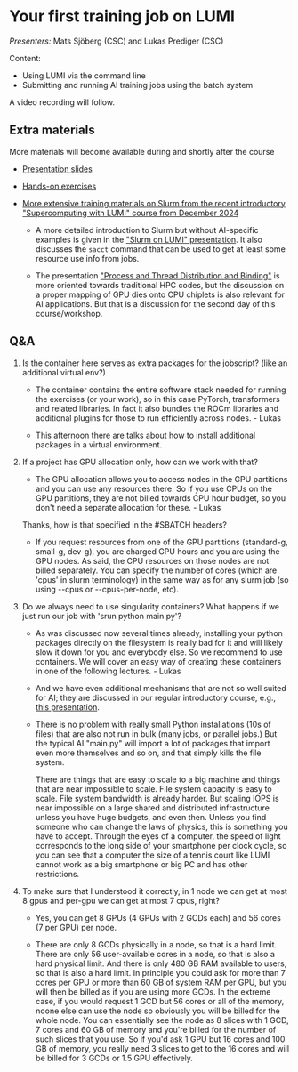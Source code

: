 # Your first training job on LUMI

*Presenters:* Mats Sjöberg (CSC) and Lukas Prediger (CSC)

Content:

-   Using LUMI via the command line
-   Submitting and running AI training jobs using the batch system


A video recording will follow.

<!--
<video src="https://462000265.lumidata.eu/ai-20250204/recordings/03_FirstJob.mp4" controls="controls"></video>
-->


## Extra materials

More materials will become available during and shortly after the course

-   [Presentation slides](https://462000265.lumidata.eu/ai-20250204/files/LUMI-ai-20250204-03-First_AI_job.pdf)

-   [Hands-on exercises](E03_FirstJob.md)

-   [More extensive training materials on Slurm from the recent introductory "Supercomputing with LUMI" course from December 2024](../2day-20241210/index.md)

    -   A more detailed introduction to Slurm but without AI-specific examples is given in the 
        ["Slurm on LUMI" presentation](../2day-20241210/M07-Slurm.md).
        It also discusses the `sacct` command that can be used to get at least some resource use info
        from jobs.

    -   The presentation ["Process and Thread Distribution and Binding"](../2day-20241210/M08-Binding.md)
        is more oriented towards traditional HPC codes, but the discussion on a proper mapping
        of GPU dies onto CPU chiplets is also relevant for AI applications. But that is a discussion
        for the second day of this course/workshop.


## Q&A

1.  Is the container here serves as extra packages for the jobscript? (like an additional virtual env?) 

    -   The container contains the entire software stack needed for running the exercises (or your work), so in this case PyTorch, transformers and related libraries. In fact it also bundles the ROCm libraries and additional plugins for those to run efficiently across nodes. - Lukas

    -   This afternoon there are talks about how to install additional packages in a virtual environment.


2.  If a project has GPU allocation only, how can we work with that?

    -   The GPU allocation allows you to access nodes in the GPU partitions and you can use any resources there. So if you use CPUs on the GPU partitions, they are not billed towards CPU hour budget, so you don't need a separate allocation for these. - Lukas

    Thanks, how is that specified in the #SBATCH headers?

    -   If you request resources from one of the GPU partitions (standard-g, small-g, dev-g), you are charged GPU hours and you are using the GPU nodes. As said, the CPU resources on those nodes are not billed separately. You can  specify the number of cores (which are 'cpus' in slurm terminology) in the same way as for any slurm job (so using --cpus or --cpus-per-node, etc).


3.  Do we always need to use singularity containers? What happens if we just run our job with 'srun python main.py'?

    -   As was discussed now several times already, installing your python packages directly on the filesystem is really bad for it and will likely slow it down for you and everybody else. So we recommend to use containers. We will cover an easy way of creating these containers in one of the following lectures. - Lukas

    -   And we have even additional mechanisms that are not so well suited for AI; they are discussed in our regular introductory course, e.g., [this presentation](https://lumi-supercomputer.github.io/LUMI-training-materials/2day-20241210/M11-Containers/).

    -   There is no problem with really small Python installations (10s of files) that are also not run in bulk (many jobs, or parallel jobs.) But the typical AI "main.py" will import a lot of packages that import even more themselves and so on, and that simply kills the file system.

        There are things that are easy to scale to a big machine and things that are near impossible to scale. File system capacity is easy to scale. File system bandwidth is already harder. But scaling IOPS is near impossible on a large shared and distributed infrastructure unless you have huge budgets, and even then. Unless you find someone who can change the laws of physics, this is something you have to accept. Through the eyes of a computer, the speed of light corresponds to the long side of your smartphone per clock cycle, so you can see that a computer the size of a tennis court like LUMI cannot work as a big smartphone or big PC and has other restrictions. 


4.  To make sure that I understood it correctly, in 1 node we can get at most 8 gpus and per-gpu we can get at most 7 cpus, right?

    -    Yes, you can get 8 GPUs (4 GPUs with 2 GCDs each) and 56 cores (7 per GPU) per node.

    -    There are only 8 GCDs physically in a node, so that is a hard limit. There are only 56 user-available cores in a node, so that is also a hard physical limit. And there is only 480 GB RAM available to users, so that is also a hard limit. In principle you could ask for more than 7 cores per GPU or more than 60 GB of system RAM per GPU, but you will then be billed as if you are using more GCDs. In the extreme case, if you would request 1 GCD but 56 cores or all of the memory, noone else can use the node so obviously you will be billed for the whole node. You can essentially see the node as 8 slices with 1 GCD, 7 cores and 60 GB of memory and you're billed for the number of such slices that you use. So if you'd ask 1 GPU but 16 cores and 100 GB of memory, you really need 3 slices to get to the 16 cores and will be billed for 3 GCDs or 1.5 GPU effectively.

